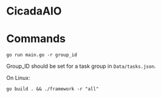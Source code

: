 # CicadaAIO

# Commands

```
go run main.go -r group_id
```

Group_ID should be set for a task group in `Data/tasks.json`.

On Linux:

```
go build . && ./framework -r "all"
```
